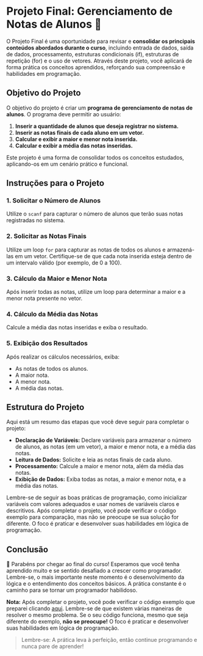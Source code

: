 # Projeto Final: Gerenciamento de Notas de Alunos 📝

O Projeto Final é uma oportunidade para revisar e **consolidar os principais conteúdos abordados durante o curso**, incluindo entrada de dados, saída de dados, processamento, estruturas condicionais (if), estruturas de repetição (for) e o uso de vetores. Através deste projeto, você aplicará de forma prática os conceitos aprendidos, reforçando sua compreensão e habilidades em programação.

## Objetivo do Projeto

O objetivo do projeto é criar um **programa de gerenciamento de notas de alunos**. O programa deve permitir ao usuário:

1. **Inserir a quantidade de alunos que deseja registrar no sistema.**
2. **Inserir as notas finais de cada aluno em um vetor.**
3. **Calcular e exibir a maior e menor nota inserida.**
4. **Calcular e exibir a média das notas inseridas.**

Este projeto é uma forma de consolidar todos os conceitos estudados, aplicando-os em um cenário prático e funcional.

## Instruções para o Projeto

### 1. Solicitar o Número de Alunos
Utilize o `scanf` para capturar o número de alunos que terão suas notas registradas no sistema.

### 2. Solicitar as Notas Finais
Utilize um loop `for` para capturar as notas de todos os alunos e armazená-las em um vetor. Certifique-se de que cada nota inserida esteja dentro de um intervalo válido (por exemplo, de 0 a 100).

### 3. Cálculo da Maior e Menor Nota
Após inserir todas as notas, utilize um loop para determinar a maior e a menor nota presente no vetor.

### 4. Cálculo da Média das Notas
Calcule a média das notas inseridas e exiba o resultado.

### 5. Exibição dos Resultados
Após realizar os cálculos necessários, exiba:
- As notas de todos os alunos.
- A maior nota.
- A menor nota.
- A média das notas.

## Estrutura do Projeto

Aqui está um resumo das etapas que você deve seguir para completar o projeto:

- **Declaração de Variáveis:** Declare variáveis para armazenar o número de alunos, as notas (em um vetor), a maior e menor nota, e a média das notas.
- **Leitura de Dados:** Solicite e leia as notas finais de cada aluno.
- **Processamento:** Calcule a maior e menor nota, além da média das notas.
- **Exibição de Dados:** Exiba todas as notas, a maior e menor nota, e a média das notas.

Lembre-se de seguir as boas práticas de programação, como inicializar variáveis com valores adequados e usar nomes de variáveis claros e descritivos. Após completar o projeto, você pode verificar o código exemplo para comparação, mas não se preocupe se sua solução for diferente. O foco é praticar e desenvolver suas habilidades em lógica de programação.

## Conclusão

🎉 Parabéns por chegar ao final do curso! Esperamos que você tenha aprendido muito e se sentido desafiado a crescer como programador. Lembre-se, o mais importante neste momento é o desenvolvimento da lógica e o entendimento dos conceitos básicos. A prática constante é o caminho para se tornar um programador habilidoso.

**Nota:** Após completar o projeto, você pode verificar o código exemplo que preparei clicando [aqui](). Lembre-se de que existem várias maneiras de resolver o mesmo problema. Se o seu código funciona, mesmo que seja diferente do exemplo, **não se preocupe!** O foco é praticar e desenvolver suas habilidades em lógica de programação.

> Lembre-se: A prática leva à perfeição, então continue programando e nunca pare de aprender!